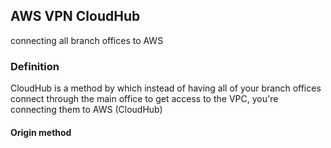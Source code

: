 ## AWS VPN CloudHub
connecting all branch offices to AWS

### Definition
CloudHub is a method by which instead of having all of your branch offices connect through the main office to get access to the VPC, you're connecting them to AWS (CloudHub)

#### Origin method